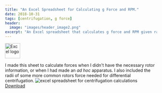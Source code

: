 ```yaml
---
title: "An Excel Spreadsheet for Calculating g Force and RPM."
date: 2018-10-31
tags: [centrifugation, g force]
header:
  image: "images/header_image2.png"
excerpt: "An Excel spreadsheet that calculates g force and RPM given radius. Helps with unknown rotates and bespoke systems."
---
```

<img src="{{ site.url }}{{site.baseurl }}/images/Excellogo.png" alt="Excel logo" width="50"/>

I made this sheet to calculate forces when I didn't have the necessary rotor information, or when I had made an *ad hoc* apparatus. I also included the radii of some more common rotors force needed for differential centrifugation.
<img src="{{ site.url }}{{site.baseurl }}/images/science/centrifugation_calculations.png" alt="excel spreadsheet for centrifugation calculations">
[Download](https://github.com/scotttmoen/Science)
